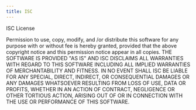 ```yaml
---
title: ISC
---
```

ISC License

Permission to use, copy, modify, and /or distribute this software for any purpose with or without fee is hereby granted, provided that the above copyright notice and this permission notice appear in all copies.
THE SOFTWARE IS PROVIDED "AS IS" AND ISC DISCLAIMS ALL WARRANTIES WITH REGARD TO THIS SOFTWARE INCLUDING ALL IMPLIED WARRANTIES OF MERCHANTABILITY AND FITNESS. IN NO EVENT SHALL ISC BE LIABLE FOR ANY SPECIAL, DIRECT, INDIRECT, OR CONSEQUENTIAL DAMAGES OR ANY DAMAGES WHATSOEVER RESULTING FROM LOSS OF USE, DATA OR PROFITS, WHETHER IN AN ACTION OF CONTRACT, NEGLIGENCE OR OTHER TORTIOUS ACTION, ARISING OUT OF OR IN CONNECTION WITH THE USE OR PERFORMANCE OF THIS SOFTWARE.
